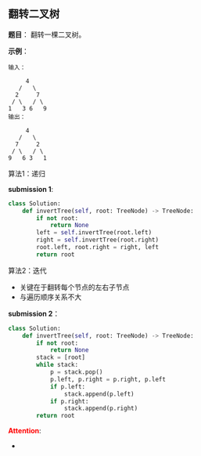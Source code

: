 ## 翻转二叉树
**题目**：
翻转一棵二叉树。

**示例**：
```
输入：

     4
   /   \
  2     7
 / \   / \
1   3 6   9
输出：

     4
   /   \
  7     2
 / \   / \
9   6 3   1
```

算法1：递归

**submission 1**:
```python
class Solution:
    def invertTree(self, root: TreeNode) -> TreeNode:
        if not root:
            return None
        left = self.invertTree(root.left)
        right = self.invertTree(root.right)
        root.left, root.right = right, left
        return root
```


算法2：迭代
- 关键在于翻转每个节点的左右子节点
- 与遍历顺序关系不大


**submission 2**：
```python
class Solution:
    def invertTree(self, root: TreeNode) -> TreeNode:
        if not root:
            return None
        stack = [root]
        while stack:
            p = stack.pop()
            p.left, p.right = p.right, p.left
            if p.left:
                stack.append(p.left)
            if p.right:
                stack.append(p.right)
        return root
```


<font color="#FF0000">**Attention**</font>:

- 
